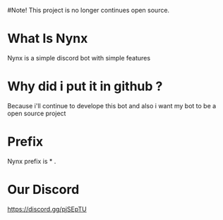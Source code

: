 #Note!
This project is no longer continues open source.

# What Is Nynx
Nynx is a simple discord bot with simple features

# Why did i put it in github ?
Because i'll continue to develope this bot and also i want my bot to be a open source project

# Prefix
Nynx prefix is * .

# Our Discord 
https://discord.gg/pjSEpTU
